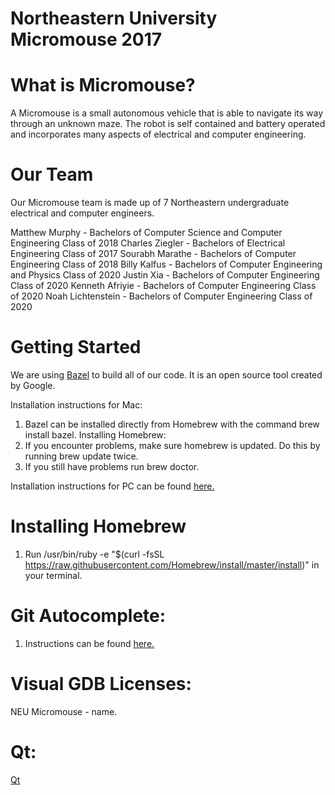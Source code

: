 # Northeastern University Micromouse 2017

# What is Micromouse?
A Micromouse is a small autonomous vehicle that is able to navigate its way through an unknown maze. 
The robot is self contained and battery operated and incorporates many aspects of electrical and computer engineering.

# Our Team
Our Micromouse team is made up of 7 Northeastern undergraduate electrical and computer engineers.

Matthew Murphy - Bachelors of Computer Science and Computer Engineering Class of 2018
Charles Ziegler - Bachelors of Electrical Engineering Class of 2017
Sourabh Marathe - Bachelors of Computer Engineering Class of 2018
Billy Kalfus - Bachelors of Computer Engineering and Physics Class of 2020
Justin Xia - Bachelors of Computer Engineering Class of 2020
Kenneth Afriyie - Bachelors of Computer Engineering Class of 2020
Noah Lichtenstein - Bachelors of Computer Engineering Class of 2020

# Getting Started
We are using [Bazel](https://bazel.io/) to build all of our code. It is an open source tool created
by Google.

Installation instructions for Mac:
1. Bazel can be installed directly from Homebrew with the command brew install bazel.
Installing Homebrew:
2. If you encounter problems, make sure homebrew is updated. Do this by running brew update twice.
3. If you still have problems run brew doctor. 

Installation instructions for PC can be found [here.](https://bazel.io/versions/master/docs/windows.html)

# Installing Homebrew
1. Run /usr/bin/ruby -e "$(curl -fsSL https://raw.githubusercontent.com/Homebrew/install/master/install)"
in your terminal.


# Git Autocomplete:
	
1. Instructions can be found [here.](http://code-worrier.com/blog/autocomplete-git/)


# Visual GDB Licenses:
NEU Micromouse - name.

# Qt:
[Qt](https://www.qt.io)



